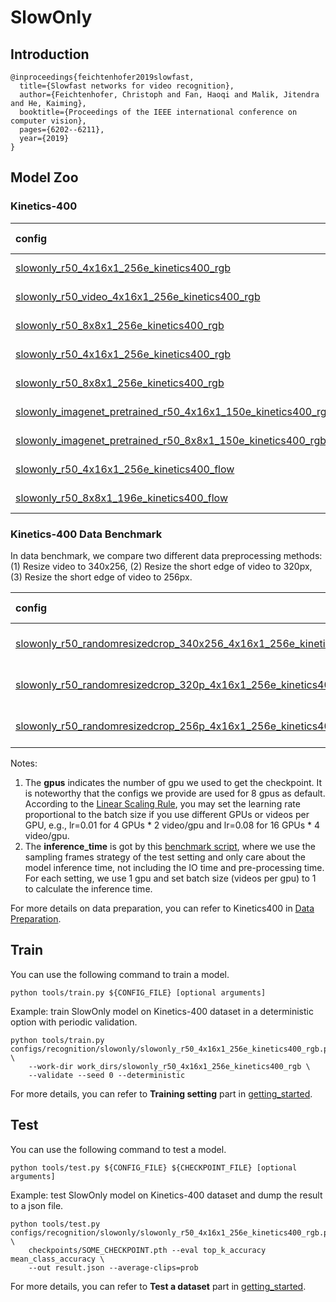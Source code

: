 # SlowOnly

## Introduction
```
@inproceedings{feichtenhofer2019slowfast,
  title={Slowfast networks for video recognition},
  author={Feichtenhofer, Christoph and Fan, Haoqi and Malik, Jitendra and He, Kaiming},
  booktitle={Proceedings of the IEEE international conference on computer vision},
  pages={6202--6211},
  year={2019}
}
```

## Model Zoo

### Kinetics-400

|config | resolution | gpus | backbone |pretrain| top1 acc| top5 acc | inference_time(video/s) | gpu_mem(M) | ckpt | log| json|
|:--|:--:|:--:|:--:|:--:|:--:|:--:|:--:|:--:|:--:|:--:|:--:|
|[slowonly_r50_4x16x1_256e_kinetics400_rgb](/configs/recognition/slowonly/slowonly_r50_4x16x1_256e_kinetics400_rgb.py)|short-side 256|8x4| ResNet50 | None |72.76|90.51|x|3168|[ckpt](https://openmmlab.oss-accelerate.aliyuncs.com/mmaction/recognition/slowonly/slowonly_r50_256p_4x16x1_256e_kinetics400_rgb/slowonly_r50_256p_4x16x1_256e_kinetics400_rgb_20200820-bea7701f.pth)|[log](https://openmmlab.oss-accelerate.aliyuncs.com/mmaction/recognition/slowonly/slowonly_r50_256p_4x16x1_256e_kinetics400_rgb/20200817_001411.log)|[json](https://openmmlab.oss-accelerate.aliyuncs.com/mmaction/recognition/slowonly/slowonly_r50_256p_4x16x1_256e_kinetics400_rgb/20200817_001411.log.json)|
|[slowonly_r50_video_4x16x1_256e_kinetics400_rgb](/configs/recognition/slowonly/slowonly_r50_video_4x16x1_256e_kinetics400_rgb.py)|short-side 256|8| ResNet50 | None |72.11|90.32|x|3168|[ckpt](https://openmmlab.oss-accelerate.aliyuncs.com/mmaction/recognition/slowonly/slowonly_r50_video_4x16x1_256e_kinetics400_rgb/slowonly_r50_video_4x16x1_256e_kinetics400_rgb_20200826-f39b8cd8.pth)|[log](https://openmmlab.oss-accelerate.aliyuncs.com/mmaction/recognition/slowonly/slowonly_r50_video_4x16x1_256e_kinetics400_rgb/20200812_172302.log)|[json](https://openmmlab.oss-accelerate.aliyuncs.com/mmaction/recognition/slowonly/slowonly_r50_video_4x16x1_256e_kinetics400_rgb/20200812_172302.log.json)|
|[slowonly_r50_8x8x1_256e_kinetics400_rgb](/configs/recognition/slowonly/slowonly_r50_8x8x1_256e_kinetics400_rgb.py) |short-side 256|8x4| ResNet50 | None |74.42|91.49|x|5820|[ckpt](https://openmmlab.oss-accelerate.aliyuncs.com/mmaction/recognition/slowonly/slowonly_r50_256p_8x8x1_256e_kinetics400_rgb/slowonly_r50_256p_8x8x1_256e_kinetics400_rgb_20200820-75851a7d.pth)|[log](https://openmmlab.oss-accelerate.aliyuncs.com/mmaction/recognition/slowonly/slowonly_r50_256p_8x8x1_256e_kinetics400_rgb/20200817_003320.log)|[json](https://openmmlab.oss-accelerate.aliyuncs.com/mmaction/recognition/slowonly/slowonly_r50_256p_8x8x1_256e_kinetics400_rgb/20200817_003320.log.json)|
|[slowonly_r50_4x16x1_256e_kinetics400_rgb](/configs/recognition/slowonly/slowonly_r50_4x16x1_256e_kinetics400_rgb.py)|short-side 320|8x2| ResNet50 | None |73.02|90.77|4.0 (40x3 frames)|3168|[ckpt](https://openmmlab.oss-accelerate.aliyuncs.com/mmaction/recognition/slowonly/slowonly_r50_4x16x1_256e_kinetics400_rgb/slowonly_r50_4x16x1_256e_kinetics400_rgb_20200704-a69556c6.pth)| [log](https://openmmlab.oss-accelerate.aliyuncs.com/mmaction/recognition/slowonly/slowonly_r50_4x16x1_256e_kinetics400_rgb/so_4x16.log)| [json](https://openmmlab.oss-accelerate.aliyuncs.com/mmaction/recognition/slowonly/slowonly_r50_4x16x1_256e_kinetics400_rgb/slowonly_r50_4x16_73.02_90.77.log.json)|
|[slowonly_r50_8x8x1_256e_kinetics400_rgb](/configs/recognition/slowonly/slowonly_r50_8x8x1_256e_kinetics400_rgb.py) |short-side 320|8x3| ResNet50 | None |74.93|91.92|2.3 (80x3 frames)|5820| [ckpt](https://openmmlab.oss-accelerate.aliyuncs.com/mmaction/recognition/slowonly/slowonly_r50_8x8x1_256e_kinetics400_rgb/slowonly_r50_8x8x1_256e_kinetics400_rgb_20200703-a79c555a.pth) | [log](https://openmmlab.oss-accelerate.aliyuncs.com/mmaction/recognition/slowonly/slowonly_r50_8x8x1_256e_kinetics400_rgb/so_8x8.log)| [json](https://openmmlab.oss-accelerate.aliyuncs.com/mmaction/recognition/slowonly/slowonly_r50_8x8x1_256e_kinetics400_rgb/slowonly_r50_8x8_74.93_91.92.log.json)|
|[slowonly_imagenet_pretrained_r50_4x16x1_150e_kinetics400_rgb](/configs/recognition/slowonly/slowonly_imagenet_pretrained_r50_4x16x1_150e_kinetics400_rgb.py)|short-side 320|8x2| ResNet50 | ImageNet |73.39|91.12|x|3168|[ckpt](https://openmmlab.oss-accelerate.aliyuncs.com/mmaction/recognition/slowonly/slowonly_imagenet_pretrained_r50_4x16x1_150e_kinetics400_rgb/slowonly_imagenet_pretrained_r50_4x16x1_150e_kinetics400_rgb_20200912-1e8fc736.pth)|[log](https://openmmlab.oss-accelerate.aliyuncs.com/mmaction/recognition/slowonly/slowonly_imagenet_pretrained_r50_4x16x1_150e_kinetics400_rgb/slowonly_imagenet_pretrained_r50_4x16x1_150e_kinetics400_rgb_20200912.log)|[json](https://openmmlab.oss-accelerate.aliyuncs.com/mmaction/recognition/slowonly/slowonly_imagenet_pretrained_r50_4x16x1_150e_kinetics400_rgb/slowonly_imagenet_pretrained_r50_4x16x1_150e_kinetics400_rgb_20200912.json)|
|[slowonly_imagenet_pretrained_r50_8x8x1_150e_kinetics400_rgb](/configs/recognition/slowonly/slowonly_imagenet_pretrained_r50_8x8x1_150e_kinetics400_rgb.py) |short-side 320|8x4| ResNet50 | ImageNet |75.55|92.04|x|5820|[ckpt](https://openmmlab.oss-accelerate.aliyuncs.com/mmaction/recognition/slowonly/slowonly_imagenet_pretrained_r50_8x8x1_150e_kinetics400_rgb/slowonly_imagenet_pretrained_r50_8x8x1_150e_kinetics400_rgb_20200912-3f9ce182.pth)|[log](https://openmmlab.oss-accelerate.aliyuncs.com/mmaction/recognition/slowonly/slowonly_imagenet_pretrained_r50_8x8x1_150e_kinetics400_rgb/slowonly_imagenet_pretrained_r50_8x8x1_150e_kinetics400_rgb_20200912.log)|[json](https://openmmlab.oss-accelerate.aliyuncs.com/mmaction/recognition/slowonly/slowonly_imagenet_pretrained_r50_8x8x1_150e_kinetics400_rgb/slowonly_imagenet_pretrained_r50_8x8x1_150e_kinetics400_rgb_20200912.json)|
|[slowonly_r50_4x16x1_256e_kinetics400_flow](/configs/recognition/slowonly/slowonly_r50_4x16x1_256e_kinetics400_flow.py)|short-side 320|8x2| ResNet50  | ImageNet |61.79|83.62|x|8450| [ckpt](https://openmmlab.oss-accelerate.aliyuncs.com/mmaction/recognition/slowonly/slowonly_r50_4x16x1_256e_kinetics400_flow/slowonly_r50_4x16x1_256e_kinetics400_flow_20200704-decb8568.pth) | [log](https://openmmlab.oss-accelerate.aliyuncs.com/mmaction/recognition/slowonly/slowonly_r50_4x16x1_256e_kinetics400_flow/slowonly_r50_4x16x1_256e_kinetics400_flow_61.8_83.6.log) | [json](https://openmmlab.oss-accelerate.aliyuncs.com/mmaction/recognition/slowonly/slowonly_r50_4x16x1_256e_kinetics400_flow/slowonly_r50_4x16x1_256e_kinetics400_flow_61.8_83.6.log.json)|
|[slowonly_r50_8x8x1_196e_kinetics400_flow](/configs/recognition/slowonly/slowonly_r50_8x8x1_256e_kinetics400_flow.py) |short-side 320|8x4| ResNet50 | ImageNet |65.76|86.25|x|8455| [ckpt](https://openmmlab.oss-accelerate.aliyuncs.com/mmaction/recognition/slowonly/slowonly_r50_8x8x1_256e_kinetics400_flow/slowonly_r50_8x8x1_256e_kinetics400_flow_20200704-6b384243.pth) | [log](https://openmmlab.oss-accelerate.aliyuncs.com/mmaction/recognition/slowonly/slowonly_r50_8x8x1_256e_kinetics400_flow/slowonly_r50_8x8x1_196e_kinetics400_flow_65.8_86.3.log) | [json](https://openmmlab.oss-accelerate.aliyuncs.com/mmaction/recognition/slowonly/slowonly_r50_8x8x1_256e_kinetics400_flow/slowonly_r50_8x8x1_196e_kinetics400_flow_65.8_86.3.log.json)|

### Kinetics-400 Data Benchmark
In data benchmark, we compare two different data preprocessing methods: (1) Resize video to 340x256, (2) Resize the short edge of video to 320px, (3) Resize the short edge of video to 256px.

| config                                                       |   resolution   | gpus | backbone | Input | pretrain | top1 acc | top5 acc |  testing protocol  |                             ckpt                             |                             log                              |                             json                             |
| :----------------------------------------------------------- | :------------: | :--: | :------: | :---: | :------: | :------: | :------: | :----------------: | :----------------------------------------------------------: | :----------------------------------------------------------: | :----------------------------------------------------------: |
| [slowonly_r50_randomresizedcrop_340x256_4x16x1_256e_kinetics400_rgb](data_benchmark/slowonly_r50_randomresizedcrop_340x256_4x16x1_256e_kinetics400_rgb.py) |    340x256     | 8x2  | ResNet50 | 4x16  |   None   |  71.61   |  90.05   | 10 clips x 3 crops | [ckpt](https://openmmlab.oss-accelerate.aliyuncs.com/mmaction/recognition/slowonly/data_benchmark/slowonly_r50_randomresizedcrop_340x256_4x16x1_256e_kinetics400_rgb/slowonly_r50_randomresizedcrop_340x256_4x16x1_256e_kinetics400_rgb_20200803-dadca1a3.pth) | [log](https://openmmlab.oss-accelerate.aliyuncs.com/mmaction/recognition/slowonly/data_benchmark/slowonly_r50_randomresizedcrop_340x256_4x16x1_256e_kinetics400_rgb/slowonly_r50_randomresizedcrop_340x256_4x16x1_256e_kinetics400_rgb_20200803.log) | [json](https://openmmlab.oss-accelerate.aliyuncs.com/mmaction/recognition/slowonly/data_benchmark/slowonly_r50_randomresizedcrop_340x256_4x16x1_256e_kinetics400_rgb/slowonly_r50_randomresizedcrop_340x256_4x16x1_256e_kinetics400_rgb_20200803.json) |
| [slowonly_r50_randomresizedcrop_320p_4x16x1_256e_kinetics400_rgb](data_benchmark/slowonly_r50_randomresizedcrop_320p_4x16x1_256e_kinetics400_rgb.py) | short-side 320 | 8x2  | ResNet50 | 4x16  |   None   |  73.02   |  90.77   | 10 clips x 3 crops | [ckpt](https://openmmlab.oss-accelerate.aliyuncs.com/mmaction/recognition/slowonly/slowonly_r50_4x16x1_256e_kinetics400_rgb/slowonly_r50_4x16x1_256e_kinetics400_rgb_20200704-a69556c6.pth) | [log](https://openmmlab.oss-accelerate.aliyuncs.com/mmaction/recognition/slowonly/slowonly_r50_4x16x1_256e_kinetics400_rgb/so_4x16.log) | [json](https://openmmlab.oss-accelerate.aliyuncs.com/mmaction/recognition/slowonly/slowonly_r50_4x16x1_256e_kinetics400_rgb/slowonly_r50_4x16_73.02_90.77.log.json) |
| [slowonly_r50_randomresizedcrop_256p_4x16x1_256e_kinetics400_rgb](data_benchmark/slowonly_r50_randomresizedcrop_256p_4x16x1_256e_kinetics400_rgb.py) | short-side 256 | 8x4  | ResNet50 | 4x16  |   None   |  72.76   |  90.51   | 10 clips x 3 crops | [ckpt](https://openmmlab.oss-accelerate.aliyuncs.com/mmaction/recognition/slowonly/slowonly_r50_256p_4x16x1_256e_kinetics400_rgb/slowonly_r50_256p_4x16x1_256e_kinetics400_rgb_20200820-bea7701f.pth) | [log](https://openmmlab.oss-accelerate.aliyuncs.com/mmaction/recognition/slowonly/slowonly_r50_256p_4x16x1_256e_kinetics400_rgb/20200817_001411.log) | [json](https://openmmlab.oss-accelerate.aliyuncs.com/mmaction/recognition/slowonly/slowonly_r50_256p_4x16x1_256e_kinetics400_rgb/20200817_001411.log.json) |

Notes:

1. The **gpus** indicates the number of gpu we used to get the checkpoint. It is noteworthy that the configs we provide are used for 8 gpus as default.
According to the [Linear Scaling Rule](https://arxiv.org/abs/1706.02677), you may set the learning rate proportional to the batch size if you use different GPUs or videos per GPU,
e.g., lr=0.01 for 4 GPUs * 2 video/gpu and lr=0.08 for 16 GPUs * 4 video/gpu.
2. The **inference_time** is got by this [benchmark script](/tools/analysis/benchmark.py), where we use the sampling frames strategy of the test setting and only care about the model inference time,
not including the IO time and pre-processing time. For each setting, we use 1 gpu and set batch size (videos per gpu) to 1 to calculate the inference time.

For more details on data preparation, you can refer to Kinetics400 in [Data Preparation](/docs/data_preparation.md).

## Train
You can use the following command to train a model.
```shell
python tools/train.py ${CONFIG_FILE} [optional arguments]
```

Example: train SlowOnly model on Kinetics-400 dataset in a deterministic option with periodic validation.
```shell
python tools/train.py configs/recognition/slowonly/slowonly_r50_4x16x1_256e_kinetics400_rgb.py \
    --work-dir work_dirs/slowonly_r50_4x16x1_256e_kinetics400_rgb \
    --validate --seed 0 --deterministic
```

For more details, you can refer to **Training setting** part in [getting_started](/docs/getting_started.md#training-setting).

## Test
You can use the following command to test a model.
```shell
python tools/test.py ${CONFIG_FILE} ${CHECKPOINT_FILE} [optional arguments]
```

Example: test SlowOnly model on Kinetics-400 dataset and dump the result to a json file.
```shell
python tools/test.py configs/recognition/slowonly/slowonly_r50_4x16x1_256e_kinetics400_rgb.py \
    checkpoints/SOME_CHECKPOINT.pth --eval top_k_accuracy mean_class_accuracy \
    --out result.json --average-clips=prob
```

For more details, you can refer to **Test a dataset** part in [getting_started](/docs/getting_started.md#test-a-dataset).
